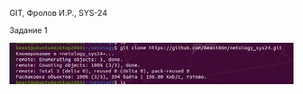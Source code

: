 GIT, Фролов И.Р., SYS-24

Задание 1

![IMG](https://github.com/beast86m/netology_sys24/raw/main/img1.png)
